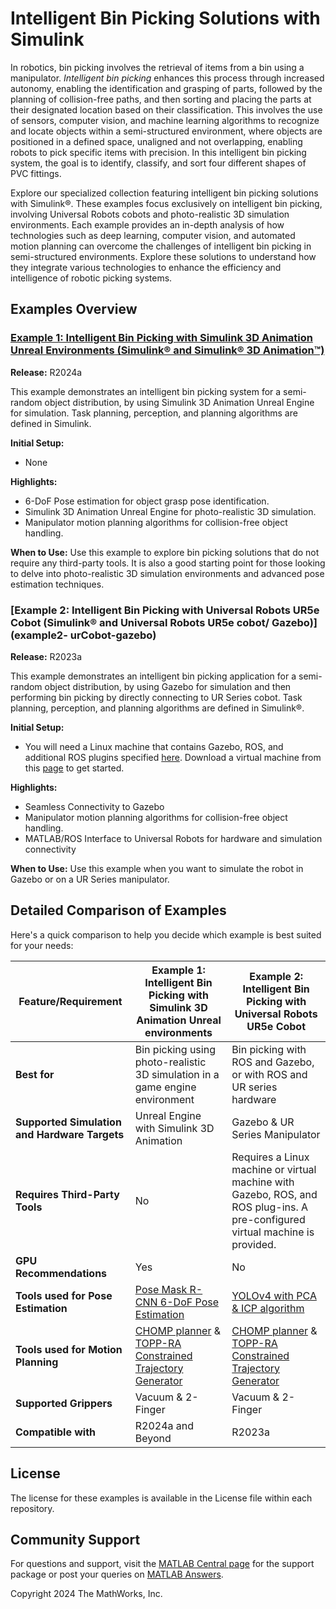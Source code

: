 # Intelligent Bin Picking Solutions with Simulink

In robotics, bin picking involves the retrieval of items from a bin using a manipulator. *Intelligent bin picking* enhances this process through increased autonomy, enabling the identification and grasping of parts, followed by the planning of collision-free paths, and then sorting and placing the parts at their designated location based on their classification. This involves the use of sensors, computer vision, and machine learning algorithms to recognize and locate objects within a semi-structured environment, where objects are positioned in a defined space, unaligned and not overlapping, enabling robots to pick specific items with precision. In this intelligent bin picking system, the goal is to identify, classify, and sort four different shapes of PVC fittings.

Explore our specialized collection featuring intelligent bin picking solutions with Simulink®. These examples focus exclusively on intelligent bin picking, involving Universal Robots cobots and photo-realistic 3D simulation environments. Each example provides an in-depth analysis of how technologies such as deep learning, computer vision, and automated motion planning can overcome the challenges of intelligent bin picking in semi-structured environments. Explore these solutions to understand how they integrate various technologies to enhance the efficiency and intelligence of robotic picking systems.

## Examples Overview

### [Example 1: Intelligent Bin Picking with Simulink 3D Animation Unreal Environments (Simulink® and Simulink® 3D Animation™)](example1-sim3D)

**Release:** R2024a

This example demonstrates an intelligent bin picking system for a semi-random object distribution, by using Simulink 3D Animation Unreal Engine for simulation. Task planning, perception, and planning algorithms are defined in Simulink.

**Initial Setup:** 
- None

**Highlights:**
- 6-DoF Pose estimation for object grasp pose identification.
- Simulink 3D Animation Unreal Engine for photo-realistic 3D simulation.
- Manipulator motion planning algorithms for collision-free object handling.

**When to Use:** Use this example to explore bin picking solutions that do not require any third-party tools. It is also a good starting point for those looking to delve into photo-realistic 3D simulation environments and advanced pose estimation techniques.


### [Example 2: Intelligent Bin Picking with Universal Robots UR5e Cobot (Simulink® and Universal Robots UR5e cobot/ Gazebo)](example2- urCobot-gazebo)

**Release:** R2023a

This example demonstrates an intelligent bin picking application for a semi-random object distribution, by using Gazebo for simulation and then performing bin picking by directly connecting to UR Series cobot. Task planning, perception, and planning algorithms are defined in Simulink®. 

**Initial Setup:** 
- You will need a Linux machine that contains Gazebo, ROS, and additional ROS plugins specified [here](https://insidelabs-git.mathworks.com/adityas/intelligent-bin-picking-example-with-simulink/-/tree/main/example2-%20urCobot-gazebo?ref_type=heads#installation). Download a virtual machine from this [page](https://in.mathworks.com/help/ros/ug/get-started-with-gazebo-and-a-simulated-turtlebot.html) to get started.

**Highlights:**
- Seamless Connectivity to Gazebo
- Manipulator motion planning algorithms for collision-free object handling.
- MATLAB/ROS Interface to Universal Robots for hardware and simulation connectivity

**When to Use:**  Use this example when you want to simulate the robot in Gazebo or on a UR Series manipulator. 


## Detailed Comparison of Examples

Here's a quick comparison to help you decide which example is best suited for your needs:

| Feature/Requirement        | Example 1: Intelligent Bin Picking with Simulink 3D Animation Unreal environments | Example 2: Intelligent Bin Picking with Universal Robots UR5e Cobot |
|----------------------------|---------------------------------------|------------------------------|
| **Best for**            | Bin picking using photo-realistic 3D simulation in a game engine environment | Bin picking with ROS and Gazebo, or with ROS and UR series hardware                  |
| **Supported Simulation and Hardware Targets**                | Unreal Engine with Simulink 3D Animation                            | Gazebo & UR Series Manipulator                  |
| **Requires Third-Party Tools**          | No | Requires a Linux machine or virtual machine with Gazebo, ROS, and ROS plug-ins. A pre-configured virtual machine is provided. |
| **GPU Recommendations**        | Yes                                | No                       |
| **Tools used for Pose Estimation**        | [Pose Mask R-CNN 6-DoF Pose Estimation](https://in.mathworks.com/help/vision/ug/example-PoseEstimationForBinPickingUsingDeepLearningExample.html)                                | [YOLOv4 with PCA & ICP algorithm](https://in.mathworks.com/help/robotics/urseries/ug/simulink-intelligent-bin-pick-pvc-ur5e-example.html#SimulinkIntelligentBinPickUR5ePVCExample-3)                  |
| **Tools used for Motion Planning**        | [CHOMP planner](https://www.mathworks.com/help/robotics/ref/manipulatorchomp.html) & [TOPP-RA Constrained Trajectory Generator](https://in.mathworks.com/help/robotics/ref/contopptraj.html)                                | [CHOMP planner](https://www.mathworks.com/help/robotics/ref/manipulatorchomp.html)  & [TOPP-RA Constrained Trajectory Generator](https://in.mathworks.com/help/robotics/ref/contopptraj.html)                     |
| **Supported Grippers**        | Vacuum & 2-Finger	                                | Vacuum & 2-Finger	                       |
| **Compatible with**        | R2024a and Beyond                                | R2023a                       |


## License

The license for these examples is available in the License file within each repository.

## Community Support

For questions and support, visit the [MATLAB Central page](https://in.mathworks.com/matlabcentral/fileexchange/128699-intelligent-bin-picking-with-simulink-for-ur5e-cobot) for the support package or post your queries on [MATLAB Answers](https://in.mathworks.com/matlabcentral/answers/index).

Copyright 2024 The MathWorks, Inc.
